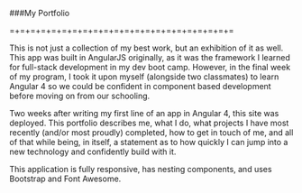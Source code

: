 ###My Portfolio

=+=+=+=+=+=+=+=+=+=+=+=+=+=+=+=+=+=+=+=+=+=

This is not just a collection of my best work, but an exhibition of it as well. This app was built in AngularJS originally, as it was the framework I learned for full-stack development in my dev boot camp. However, in the final week of my program, I took it upon myself (alongside two classmates) to learn Angular 4 so we could be confident in component based development before moving on from our schooling. 

Two weeks after writing my first line of an app in Angular 4, this site was deployed. This portfolio describes me, what I do, what projects I have most recently (and/or most proudly) completed, how to get in touch of me, and all of that while being, in itself, a statement as to how quickly I can jump into a new technology and confidently build with it. 

This application is fully responsive, has nesting components, and uses Bootstrap and Font Awesome.
